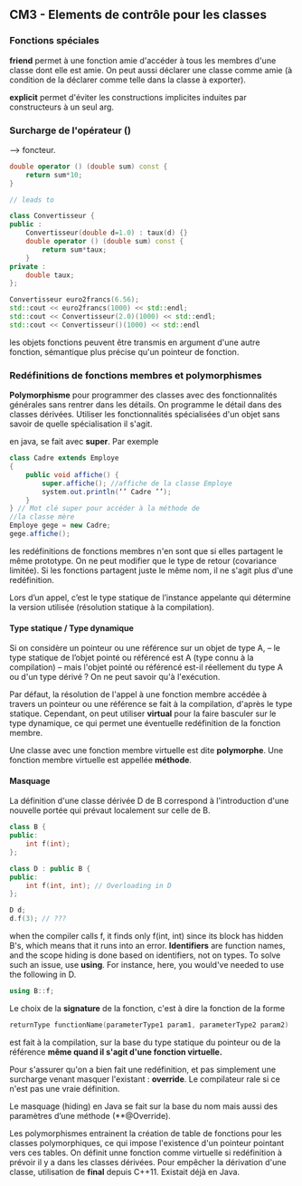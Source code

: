 ## CM3 - Elements de contrôle pour les classes
### Fonctions spéciales

**friend** permet à une fonction amie d'accéder à tous les membres d'une classe dont elle est amie.
On peut aussi déclarer une classe comme amie (à condition de la déclarer comme telle dans la classe à exporter).

**explicit** permet d'éviter les constructions implicites induites par constructeurs à un seul arg.

### Surcharge de l'opérateur **()**
--> foncteur. 

```cpp
double operator () (double sum) const {
    return sum*10;
}

// leads to

class Convertisseur {
public :
    Convertisseur(double d=1.0) : taux(d) {}
    double operator () (double sum) const {
        return sum*taux;
    }
private :
    double taux;
};

Convertisseur euro2francs(6.56);
std::cout << euro2francs(1000) << std::endl;
std::cout << Convertisseur(2.0)(1000) << std::endl;
std::cout << Convertisseur()(1000) << std::endl
```

les objets fonctions peuvent être transmis en argument d'une autre fonction, sémantique plus précise qu'un pointeur de fonction.

### Redéfinitions de fonctions membres et polymorphismes

**Polymorphisme** pour programmer des classes avec des fonctionnalités générales sans rentrer dans les détails. On programme le détail dans des classes dérivées. Utiliser les fonctionnalités spécialisées d'un objet sans savoir de quelle spécialisation il s'agit.

en java, se fait avec **super**. Par exemple
```java
class Cadre extends Employe
{
    public void affiche() {
        super.affiche(); //affiche de la classe Employe
        system.out.println(‘’ Cadre ’’);
    }
} // Mot clé super pour accéder à la méthode de
//la classe mère
Employe gege = new Cadre;
gege.affiche();
```

les redéfinitions de fonctions membres n'en sont que si elles partagent le même prototype. On ne peut modifier que le type de retour (covariance limitée). Si les fonctions partagent juste le même nom, il ne s'agit plus d'une redéfinition.

Lors d’un appel, c’est le type statique de l’instance appelante qui détermine la version utilisée (résolution statique à la compilation).

#### Type statique / Type dynamique
 Si on considère un pointeur ou une référence sur un objet de type A,
– le type statique de l’objet pointé ou référencé est A (type connu à la compilation)
– mais l'objet pointé ou référencé est-il réellement du type A ou d'un type dérivé ? On ne peut savoir qu'à l'exécution.

Par défaut, la résolution de l'appel à une fonction membre accédée à travers un pointeur ou une référence se fait à la compilation, d'après le type statique. Cependant, on peut utiliser **virtual** pour la faire basculer sur le type dynamique, ce qui permet une éventuelle redéfinition de la fonction membre.

Une classe avec une fonction membre virtuelle est dite **polymorphe**. Une fonction membre virtuelle est appellée **méthode**.

#### Masquage

La définition d'une classe dérivée D de B correspond à l'introduction d'une nouvelle portée qui prévaut localement sur celle de B.

```cpp
class B {
public:
    int f(int);
};

class D : public B {
public:
    int f(int, int); // Overloading in D
};

D d;
d.f(3); // ???
```

when the compiler calls f, it finds only f(int, int) since its block has hidden B's, which means that it runs into an error. **Identifiers** are function names, and the scope hiding is done based on identifiers, not on types. To solve such an issue, use **using**. For instance, here, you would've needed to use the following in D.
```cpp
using B::f;
```

Le choix de la **signature** de la fonction, c'est à dire la fonction de la forme
```cpp
returnType functionName(parameterType1 param1, parameterType2 param2)
```
est fait à la compilation, sur la base du type statique du pointeur ou de la référence **même quand il s'agit d'une fonction virtuelle.**

Pour s'assurer qu'on a bien fait une redéfinition, et pas simplement une surcharge venant masquer l'existant : **override**. Le compilateur rale si ce n'est pas une vraie définition.

Le masquage (hiding) en Java se fait sur la base du nom mais aussi des paramètres d’une méthode (**@Override).

Les polymorphismes entrainent la création de table de fonctions pour les classes polymorphiques, ce qui impose l'existence d'un pointeur pointant vers ces tables. On définit unne fonction comme virtuelle si redéfinition à prévoir il y a dans les classes dérivées. Pour empêcher la dérivation d'une classe, utilisation de **final** depuis C++11. Existait déjà en Java.


